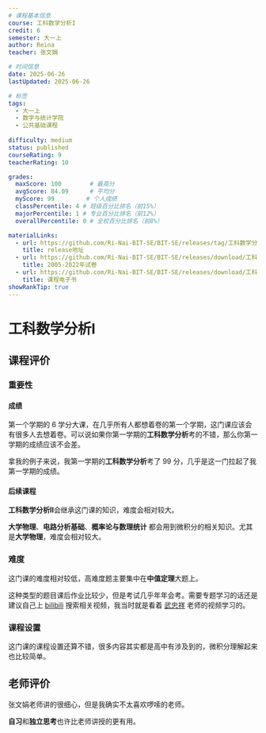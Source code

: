 ```yaml
---
# 课程基本信息
course: 工科数学分析I
credit: 6
semester: 大一上
author: Reina
teacher: 张文娟

# 时间信息
date: 2025-06-26
lastUpdated: 2025-06-26

# 标签
tags: 
  - 大一上
  - 数学与统计学院
  - 公共基础课程
  
difficulty: medium
status: published
courseRating: 9
teacherRating: 10

grades:
  maxScore: 100        # 最高分
  avgScore: 84.09      # 平均分
  myScore: 99         # 个人成绩
  classPercentile: 4 # 班级百分比排名（前15%）
  majorPercentile: 1 # 专业百分比排名（前12%）  
  overallPercentile: 0 # 全校百分比排名（前8%）

materialLinks:
  - url: https://github.com/Ri-Nai-BIT-SE/BIT-SE/releases/tag/工科数学分析I/
    title: release地址
  - url: https://github.com/Ri-Nai-BIT-SE/BIT-SE/releases/download/工科数学分析I/2005-2022-Papers.zip
    title: 2005-2022年试卷
  - url: https://github.com/Ri-Nai-BIT-SE/BIT-SE/releases/download/工科数学分析I/eBook.pdf
    title: 课程电子书
showRankTip: true
---
```


# 工科数学分析I

## 课程评价

### 重要性

#### 成绩

第一个学期的 6 学分大课，在几乎所有人都想着卷的第一个学期，这门课应该会有很多人去想着卷。可以说如果你第一学期的**工科数学分析**考的不错，那么你第一学期的成绩应该不会差。

拿我的例子来说，我第一学期的**工科数学分析**考了 99 分，几乎是这一门拉起了我第一学期的成绩。


#### 后续课程

**工科数学分析II**会继承这门课的知识，难度会相对较大。

**大学物理**、**电路分析基础**、**概率论与数理统计** 都会用到微积分的相关知识。尤其是**大学物理**，难度会相对较大。

### 难度

这门课的难度相对较低，高难度题主要集中在**中值定理**大题上。

这种类型的题目课后作业比较少，但是考试几乎年年会考。需要专题学习的话还是建议自己上 [bilibili](https://www.bilibili.com/) 搜索相关视频，我当时就是看着 [武忠祥](https://space.bilibili.com/688379639) 老师的视频学习的。

### 课程设置

这门课的课程设置还算不错，很多内容其实都是高中有涉及到的，微积分理解起来也比较简单。

## 老师评价

张文娟老师讲的很细心，但是我确实不太喜欢啰嗦的老师。

**自习**和**独立思考**也许比老师讲授的更有用。


